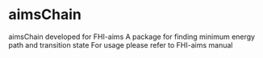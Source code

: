 aimsChain
=========
aimsChain developed for FHI-aims
A package for finding minimum energy path and transition state 
For usage please refer to FHI-aims manual
